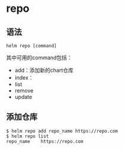 # repo

## 语法

```shell
helm repo [command]
```

其中可用的command包括：

- add：添加新的chart仓库
- index：
- list
- remove
- update

## 添加仓库

```shell
$ helm repo add repo_name https://repo.com
$ helm repo list
repo_name    https://repo.com
```
